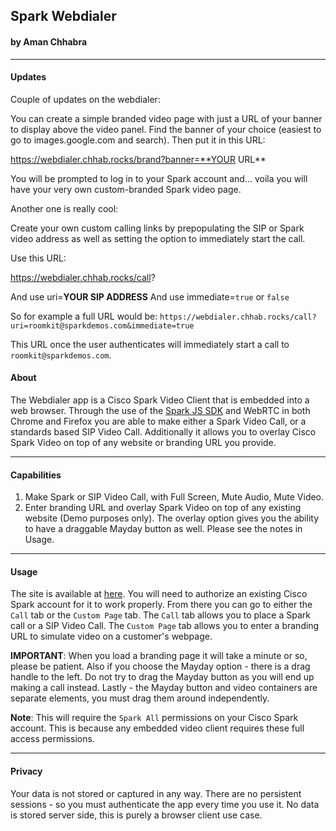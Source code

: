 ## Spark Webdialer
#### by Aman Chhabra
---
#### Updates
Couple of updates on the webdialer: 

You can create a simple branded video page with just a URL of your banner to display above the video panel. Find the banner of your choice (easiest to go to images.google.com and search). Then put it in this URL: 

https://webdialer.chhab.rocks/brand?banner=**YOUR URL**

You will be prompted to log in to your Spark account and… voila you will have your very own custom-branded Spark video page. 

Another one is really cool: 

Create your own custom calling links by prepopulating the SIP or Spark video address as well as setting the option to immediately start the call. 

Use this URL: 

https://webdialer.chhab.rocks/call?

And use uri=**YOUR SIP ADDRESS**
And use immediate=``true`` or ``false``

So for example a full URL would be: 
``https://webdialer.chhab.rocks/call?uri=roomkit@sparkdemos.com&immediate=true``

This URL once the user authenticates will immediately start a call to ``roomkit@sparkdemos.com``. 

#### About
The Webdialer app is a Cisco Spark Video Client that is embedded into a web browser. Through the use of the [Spark JS SDK](https://developer.ciscospark.com/sdk-for-nodejs.html) and WebRTC in both Chrome and Firefox you are able to make either a Spark Video Call, or a standards based SIP Video Call. Additionally it allows you to overlay Cisco Spark Video on top of any website or branding URL you provide. 
***
#### Capabilities
1. Make Spark or SIP Video Call, with Full Screen, Mute Audio, Mute Video. 
2. Enter branding URL and overlay Spark Video on top of any existing website (Demo purposes only). The overlay option gives you the ability to have a draggable Mayday button as well. Please see the notes in Usage. 
***
#### Usage
The site is available at [here](https://webdialer.chhab.rocks). You will need to authorize an existing Cisco Spark account for it to work properly. From there you can go to either the ``Call`` tab or the ``Custom Page`` tab. The ``Call`` tab allows you to place a Spark call or a SIP Video Call. The ``Custom Page`` tab allows you to enter a branding URL to simulate video on a customer's webpage. 

**IMPORTANT**: When you load a branding page it will take a minute or so, please be patient. Also if you choose the Mayday option - there is a drag handle to the left. Do not try to drag the Mayday button as you will end up making a call instead. Lastly - the Mayday button and video containers are separate elements, you must drag them around independently. 

**Note**: This will require the ``Spark All`` permissions on your Cisco Spark account. This is because any embedded video client requires these full access permissions. 

***
#### Privacy
Your data is not stored or captured in any way. There are no persistent sessions - so you must authenticate the app every time you use it. No data is stored server side, this is purely a browser client use case. 